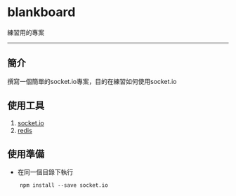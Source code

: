 # blankboard

練習用的專案

***

## 簡介

撰寫一個簡單的socket.io專案，目的在練習如何使用socket.io

## 使用工具

1. [socket.io](http://socket.io/)
2. [redis](http://redis.io/)

## 使用準備

- 在同一個目錄下執行

```
    npm install --save socket.io
```
